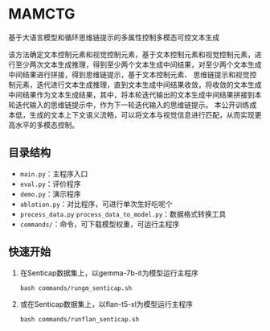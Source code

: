 # MAMCTG
基于大语言模型和循环思维链提示的多属性控制多模态可控文本生成

该方法确定文本控制元素和视觉控制元素，基于文本控制元素和视觉控制元素，进行至少两次文本生成推理，得到至少两个文本生成中间结果，对至少两个文本生成中间结果进行拼接，得到思维链提示，基于文本控制元素、 思维链提示和视觉控制元素，迭代进行文本生成推理，直到文本生成中间结果收敛，将收敛的文本生成中间结果作为文本生成结果，其中，将本轮迭代输出的文本生成中间结果拼接到本轮迭代输入的思维链提示中，作为下一轮迭代输入的思维链提示。 本公开训练成本低，生成的文本上下文语义流畅，可以将文本与视觉信息进行匹配，从而实现更高水平的多模态控制。

## 目录结构
- `main.py`：主程序入口
- `eval.py`：评价程序
- `demo.py`：演示程序
- `ablation.py`：对比程序，可进行单次生好吃呢个
- `process_data.py` `process_data_to_model.py`：数据格式转换工具
- `commands/`：命令，可下载模型权重，可运行主程序

## 快速开始


1. 在Senticap数据集上，以gemma-7b-it为模型运行主程序

   ```
   bash commands/rungm_senticap.sh
   ```

2. 或在Senticap数据集上，以flan-t5-xl为模型运行主程序

   ```
   bash commands/runflan_senticap.sh
   ```

